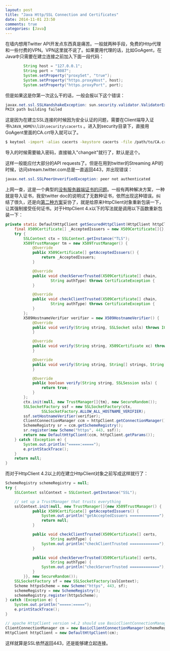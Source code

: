 ```yaml
---
layout: post
title: "Java Http/SSL Connection and Certificates"
date: 2014-11-01 23:50
comments: true
categories: [Java]
---
```


在墙内想用Twitter API开发点东西真是痛苦。一般就两种手段，免费的Http代理和一些付费的VPN。VPN这里就不说了。如果要用代理的话，比如GoAgent，在Java中只需要在建立连接之前加入下面一段代码：

``` java java_https_goagent
        String host = "127.0.0.1";
        String port = "8087";
        System.setProperty("proxySet", "true");
        System.setProperty("https.proxyHost", host);
        System.setProperty("https.proxyPort", port);
```

但是如果这是你第一次这么干的话，一般会报以下这个错误：<!--more-->


``` java
javax.net.ssl.SSLHandshakeException: sun.security.validator.ValidatorException:
PKIX path building failed
```
这是因为在建立SSL连接的时候因为安全认证的问题，需要在Client端导入证书`%JAVA_HOME%\lib\security\cacerts`
。进入到security目录下，直接用GoAgent里面的CA.crt导入就可以了。

``` bash
$ keytool -import -alias cacerts -keystore cacerts -file /path/to/CA.crt
```

导入的时候需要输入密码，直接输入"changeit"就行了，默认是这个。

这样一般能应付大部分的API requests了。但是在用到twitter的Streaming API的时候，访问stream.twitter.com总是一直返回443，并出现错误：

``` java
javax.net.ssl.SSLPeerUnverifiedException: peer not authenticated
```

上网一查，这是一个典型的[没有服务器端证书的问题](http://stackoverflow.com/questions/11750413/ssl-peer-not-authenticated-error-with-httpclient-4-1)。一般有两种解决方案，一种就是导入证书，我安twitter doc的说明试了无数种证书，依然出现这种错误。纠结了很久，还是向[第二种方案](http://stackoverflow.com/questions/12095758/apache-httpclient-sslpeerunverifiedexception)妥协了，就是给原来HttpClient对象重新包装一下，让其强制接受任何证书。对于HttpClient 4.x以下的写法就是调用以下函数重新包装一下：

``` java
private static DefaultHttpClient getSecuredHttpClient(HttpClient httpClient) {
    final X509Certificate[] _AcceptedIssuers = new X509Certificate[]{};
    try {
        SSLContext ctx = SSLContext.getInstance("TLS");
        X509TrustManager tm = new X509TrustManager() {
            @Override
            public X509Certificate[] getAcceptedIssuers() {
                return _AcceptedIssuers;
            }

            @Override
            public void checkServerTrusted(X509Certificate[] chain,
                    String authType) throws CertificateException {
            }

            @Override
            public void checkClientTrusted(X509Certificate[] chain,
                    String authType) throws CertificateException {
            }
        };
        X509HostnameVerifier verifier = new X509HostnameVerifier() {
            @Override
            public void verify(String string, SSLSocket ssls) throws IOException {
            }

            @Override
            public void verify(String string, X509Certificate xc) throws SSLException {
            }

            @Override
            public void verify(String string, String[] strings, String[] strings1) throws SSLException {
            }

            @Override
            public boolean verify(String string, SSLSession ssls) {
                return true;
            }
        };
        ctx.init(null, new TrustManager[]{tm}, new SecureRandom());
        SSLSocketFactory ssf = new SSLSocketFactory(ctx,
                SSLSocketFactory.ALLOW_ALL_HOSTNAME_VERIFIER);
        ssf.setHostnameVerifier(verifier);
        ClientConnectionManager ccm = httpClient.getConnectionManager();
        SchemeRegistry sr = ccm.getSchemeRegistry();
        sr.register(new Scheme("https", 443, ssf));
        return new DefaultHttpClient(ccm, httpClient.getParams());
    } catch (Exception e) {
        System.out.println("=====:=====");
        e.printStackTrace();
    }
    return null;
}
```

而对于HttpClient 4.2以上的在建立HttpClient对象之前写成这样就行了：


``` java
SchemeRegistry schemeRegistry = null;
try {
    SSLContext sslContext = SSLContext.getInstance("SSL");

    // set up a TrustManager that trusts everything
    sslContext.init(null, new TrustManager[]{new X509TrustManager() {
            public X509Certificate[] getAcceptedIssuers() {
                System.out.println("getAcceptedIssuers =============");
                return null;
            }

            public void checkClientTrusted(X509Certificate[] certs,
                    String authType) {
                System.out.println("checkClientTrusted =============");
            }

            public void checkServerTrusted(X509Certificate[] certs,
                    String authType) {
                System.out.println("checkServerTrusted =============");
            }
        }}, new SecureRandom());
    SSLSocketFactory sf = new SSLSocketFactory(sslContext);
    Scheme httpsScheme = new Scheme("https", 443, sf);
    schemeRegistry = new SchemeRegistry();
    schemeRegistry.register(httpsScheme);
} catch (Exception e) {
    System.out.println("=====:=====");
    e.printStackTrace();
}

// apache HttpClient version >4.2 should use BasicClientConnectionManager
ClientConnectionManager cm = new BasicClientConnectionManager(schemeRegistry);
HttpClient httpClient = new DefaultHttpClient(cm);
```

这样就算是SSL依然返回443，还是能够建立起连接。


